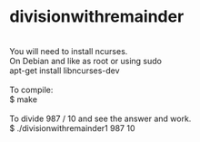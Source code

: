 # divisionwithremainder <br />
<br />
You will need to install ncurses. <br />
On Debian and like as root or using sudo <br />
apt-get install libncurses-dev <br />
<br />
To compile: <br />
$ make <br />
<br />
To divide 987 / 10 and see the answer and work. <br />
$ ./divisionwithremainder1 987 10 <br />
